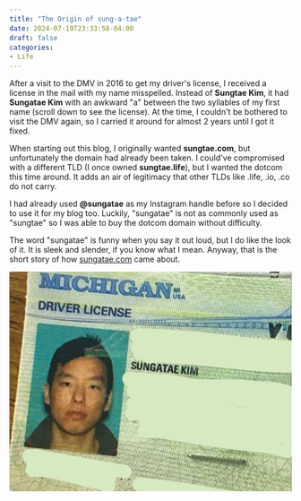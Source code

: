 ```yaml
---
title: "The Origin of sung·a·tae"
date: 2024-07-19T23:33:58-04:00
draft: false
categories:
- Life
---
```


After a visit to the DMV in 2016 to get my driver's license, I received a license in the mail with my name misspelled. Instead of **Sungtae Kim**, it had **Sungatae Kim** with an awkward "a" between the two syllables of my first name (scroll down to see the license). At the time, I couldn't be bothered to visit the DMV again, so I carried it around for almost 2 years until I got it fixed.

When starting out this blog, I originally wanted **sungtae.com**, but unfortunately the domain had already been taken. I could've compromised with a different TLD (I once owned **sungtae.life**), but I wanted the dotcom this time around. It adds an air of legitimacy that other TLDs like .life, .io, .co do not carry.

I had already used **@sungatae** as my Instagram handle before so I decided to use it for my blog too. Luckily, "sungatae" is not as commonly used as "sungtae" so I was able to buy the dotcom domain without difficulty.

The word "sungatae" is funny when you say it out loud, but I do like the look of it. It is sleek and slender, if you know what I mean. Anyway, that is the short story of how [sungatae.com](sungatae.com) came about.

![license](images/license.jpg)
